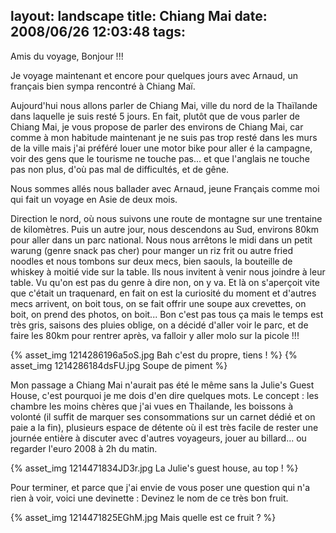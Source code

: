 layout: landscape
title: Chiang Mai
date: 2008/06/26 12:03:48
tags:
---

Amis du voyage, Bonjour !!!

Je voyage maintenant et encore pour quelques jours avec Arnaud, un français bien sympa rencontré à Chiang Maï.

Aujourd'hui nous allons parler de Chiang Mai, ville du nord de la Thaïlande dans laquelle je suis resté 5 jours. En fait, plutôt que de vous parler de Chiang Mai, je vous propose de parler des environs de Chiang Mai, car comme à mon habitude maintenant je ne suis pas trop resté dans les murs de la ville mais j'ai préféré louer une motor bike pour aller é la campagne, voir des gens que le tourisme ne touche pas... et que l'anglais ne touche pas non plus, d'où pas mal de difficultés, et de gêne.

Nous sommes allés nous ballader avec Arnaud, jeune Français comme moi qui fait un voyage en Asie de deux mois.

Direction le nord, où nous suivons une route de montagne sur une trentaine de kilomètres. Puis un autre jour, nous descendons au Sud, environs 80km pour aller dans un parc national. Nous nous arrêtons le midi dans un petit warung (genre snack pas cher) pour manger un riz frit ou autre fried noodles et nous tombons sur deux mecs, bien saouls, la bouteille de whiskey à moitié vide sur la table. Ils nous invitent à venir nous joindre à leur table. Vu qu'on est pas du genre à dire non, on y va. Et là on s'aperçoit vite que c'était un traquenard, en fait on est la curiosité du moment et d'autres mecs arrivent, on boit tous, on se fait offrir une soupe aux crevettes, on boit, on prend des photos, on boit... Bon c'est pas tous ça mais le temps est très gris, saisons des pluies oblige, on a décidé d'aller voir le parc, et de faire les 80km pour rentrer après, va falloir y aller molo sur la picole !!!

{% asset_img 1214286196a5oS.jpg Bah c'est du propre, tiens ! %}
{% asset_img 1214286184dsFU.jpg Soupe de piment %}

Mon passage a Chiang Mai n'aurait pas été le même sans la Julie's Guest House, c'est pourquoi je me dois d'en dire quelques mots. Le concept : les chambre les moins chères que j'ai vues en Thailande, les boissons à volonté (il suffit de marquer ses consommations sur un carnet dédié et on paie a la fin), plusieurs espace de détente où il est très facile de rester une journée entière à discuter avec d'autres voyageurs, jouer au billard... ou regarder l'euro 2008 à 2h du matin.

{% asset_img 1214471834JD3r.jpg La Julie's guest house, au top ! %}

Pour terminer, et parce que j'ai envie de vous poser une question qui n'a rien à voir, voici une devinette : Devinez le nom de ce très bon fruit.

{% asset_img 1214471825EGhM.jpg Mais quelle est ce fruit ? %}
